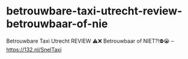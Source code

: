 # betrouwbare-taxi-utrecht-review-betrouwbaar-of-nie
Betrouwbare Taxi Utrecht REVIEW ⚠️❌ Betrouwbaar of NIET?!⛔️😭 – https://132.nl/SnelTaxi
